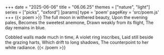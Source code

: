 +++
date = "2025-06-06"
title = "06.06.25"
themes = ["nature", "light"]
series = ["picks", "oxford"]
[params]
  type = 'poem'
  pageKey = 'src/poem.js'
+++
{{< poem >}}
The full moon in withered beauty,
Upon the evening pales,
Becomes the sweetest anemone,
Drawn weakly from its flight,
The day remains in blue.

Cobbled walls made much in time,
A violet ring inscribes,
Laid still beside the grazing harts,
Which drift to long shadows,
The counterpoint to her white radiance.
{{< /poem >}}